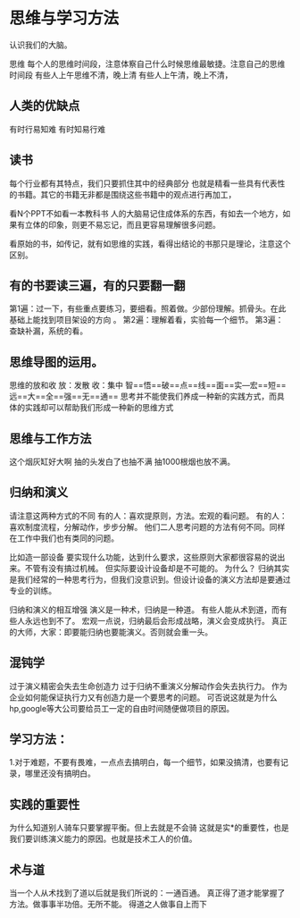 # 思维与学习方法
认识我们的大脑。 

思维
每个人的思维时间段，注意体察自己什么时候思维最敏捷。注意自己的思维时间段
有些人上午思维不清，晚上清
有些人上午清，晚上不清， 

## 人类的优缺点
有时行易知难
有时知易行难

## 读书
每个行业都有其特点，我们只要抓住其中的经典部分
也就是精看一些具有代表性的书籍。其它的书籍无非都是围绕这些书籍中的观点进行再加工，

看N个PPT不如看一本教科书
人的大脑易记住成体系的东西，有如去一个地方，如果有立体的印象，则更不易忘记，而且更容易理解很多问题。
 
看原始的书，如传记，就有如思维的实践，看得出结论的书那只是理论，注意这个区别。

## 有的书要读三遍，有的只要翻一翻
第1遍：过一下，有些重点要练习，要细看。照着做。少部份理解。抓骨头。在此基础上能找到项目架设的方向 。
第2遍：理解着看，实验每一个细节。
第3遍：查缺补漏，系统的看。

## 思维导图的运用。
思维的放和收  放：发散   收：集中
智==悟==破==点==线==面==实—宏==短==远==大==全==强==无==通==
思考并不能使我们养成一种新的实践方式，而具体的实践却可以帮助我们形成一种新的思维方式

## 思维与工作方法
这个烟灰缸好大啊
抽的头发白了也抽不满
抽1000根烟也放不满。


## 归纳和演义
请注意这两种方式的不同
有的人：喜欢提原则，方法。宏观的看问题。
有的人：喜欢制度流程，分解动作，步步分解。
他们二人思考问题的方法有何不同。同样在工作中我们也有类同的问题。

比如造一部设备
要实现什么功能，达到什么要求，这些原则大家都很容易的说出来。不管有没有搞过机械。
但实际要设计设备却是不可能的。
为什么？
归纳其实是我们经常的一种思考行为，但我们没意识到。但设计设备的演义方法却是要通过专业的训练。

归纳和演义的相互增强
演义是一种术，归纳是一种道。
有些人能从术到道，而有些人永远也到不了。
宏观一点说，归纳最后会形成战略，演义会变成执行。
真正的大师，大家：即要能归纳也要能演义。否则就会重一头。


## 混钝学
过于演义精密会失去生命创造力
过于归纳不重演义分解动作会失去执行力。
作为企业如何能保证执行力又有创造力是一个要思考的问题。
可否说这就是为什么hp,google等大公司要给员工一定的自由时间随便做项目的原因。

## 学习方法：
1.对于难题，不要有畏难，一点点去搞明白，每一个细节，如果没搞清，也要有记录，哪里还没有搞明白。

## 实践的重要性
为什么知道别人骑车只要掌握平衡。但上去就是不会骑
这就是实*的重要性，也是我们要训练演义能力的原因。也就是技术工人的价值。

## 术与道
当一个人从术找到了道以后就是我们所说的：一通百通。
真正得了道才能掌握了方法。做事事半功倍。无所不能。
得道之人做事自上而下

